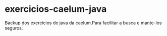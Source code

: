 # exercicios-caelum-java
Backup dos exercicios de java da caelum.Para facilitar a busca e mante-los seguros.
